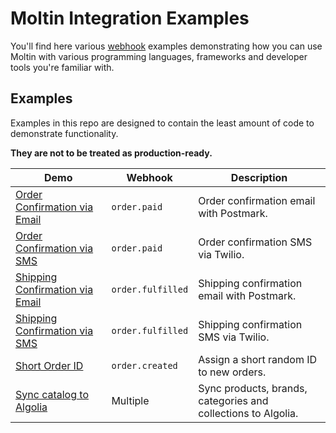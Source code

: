 # Moltin Integration Examples

You'll find here various [webhook](https://docs.moltin.com/advanced/events) examples demonstrating how you can use Moltin with various programming languages, frameworks and developer tools you're familiar with.

## Examples

Examples in this repo are designed to contain the least amount of code to demonstrate functionality.

**They are not to be treated as production-ready.**

| Demo                                                            | Webhook           | Description                                                   |
| --------------------------------------------------------------- | ----------------- | ------------------------------------------------------------- |
| [Order Confirmation via Email](/order-confirmation-email)       | `order.paid`      | Order confirmation email with Postmark.                       |
| [Order Confirmation via SMS](/order-confirmation-sms)           | `order.paid`      | Order confirmation SMS via Twilio.                            |
| [Shipping Confirmation via Email](/shipping-confirmation-email) | `order.fulfilled` | Shipping confirmation email with Postmark.                    |
| [Shipping Confirmation via SMS](/shipping-confirmation-sms)     | `order.fulfilled` | Shipping confirmation SMS via Twilio.                         |
| [Short Order ID](/short-order-id)                               | `order.created`   | Assign a short random ID to new orders.                       |
| [Sync catalog to Algolia](/sync-catalog-to-algolia)             | Multiple          | Sync products, brands, categories and collections to Algolia. |

